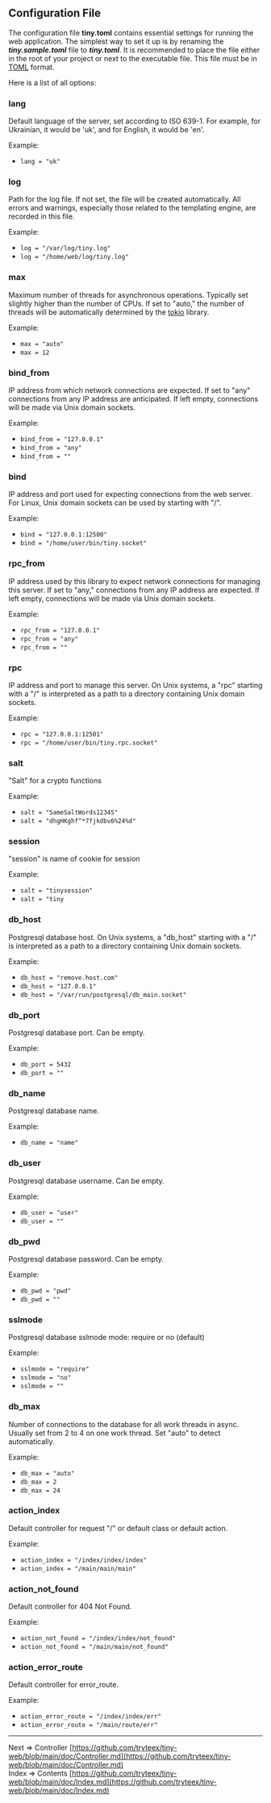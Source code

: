 ## Configuration File
The configuration file __tiny.toml__ contains essential settings for running the web application. The simplest way to set it up is by renaming the ___tiny.sample.toml___ file to ___tiny.toml___. It is recommended to place the file either in the root of your project or next to the executable file. This file must be in [TOML](https://toml.io/) format.

Here is a list of all options:

### lang
Default language of the server, set according to ISO 639-1. For example, for Ukrainian, it would be 'uk', and for English, it would be 'en'.

Example:
* `lang = "uk"`

### log
Path for the log file. If not set, the file will be created automatically. All errors and warnings, especially those related to the templating engine, are recorded in this file.

Example:
* `log = "/var/log/tiny.log"`
* `log = "/home/web/log/tiny.log"`

### max
Maximum number of threads for asynchronous operations. Typically set slightly higher than the number of CPUs. If set to "auto," the number of threads will be automatically determined by the [tokio](https://tokio.rs/) library.

Example:
* `max = "auto"`
* `max = 12`

### bind_from
IP address from which network connections are expected. If set to "any" connections from any IP address are anticipated. If left empty, connections will be made via Unix domain sockets.

Example:
* `bind_from = "127.0.0.1"`
* `bind_from = "any"`
* `bind_from = ""`

### bind
IP address and port used for expecting connections from the web server. For Linux, Unix domain sockets can be used by starting with "/". 

Example:
* `bind = "127.0.0.1:12500"`
* `bind = "/home/user/bin/tiny.socket"`

### rpc_from
IP address used by this library to expect network connections for managing this server. If set to "any," connections from any IP address are expected. If left empty, connections will be made via Unix domain sockets.

Example:
* `rpc_from = "127.0.0.1"`
* `rpc_from = "any"`
* `rpc_from = ""`

### rpc
IP address and port to manage this server. On Unix systems, a "rpc" starting with a "/" is interpreted as a path to a directory containing Unix domain sockets.

Example:
* `rpc = "127.0.0.1:12501"`
* `rpc = "/home/user/bin/tiny.rpc.socket"`

### salt
"Salt" for a crypto functions

Example:
* `salt = "SameSaltWords12345"`
* `salt = "dhgHKghf^*7fjkdbv6%24%d"`

### session
"session" is name of cookie for session

Example:
* `salt = "tinysession"`
* `salt = "tiny`

### db_host
Postgresql database host. On Unix systems, a "db_host" starting with a "/" is interpreted as a path to a directory containing Unix domain sockets.

Example:
* `db_host = "remove.host.com"`
* `db_host = "127.0.0.1"`
* `db_host = "/var/run/postgresql/db_main.socket"`

### db_port
Postgresql database port. Can be empty.

Example:
* `db_port = 5432`
* `db_port = ""`

### db_name
Postgresql database name.

Example:
* `db_name = "name"`

### db_user
Postgresql database username. Can be empty.

Example:
* `db_user = "user"`
* `db_user = ""`

### db_pwd
Postgresql database password. Can be empty.

Example:
* `db_pwd = "pwd"`
* `db_pwd = ""`

### sslmode
Postgresql database sslmode mode: require or no (default)

Example:
* `sslmode = "require"`
* `sslmode = "no"`
* `sslmode = ""`

### db_max
Number of connections to the database for all work threads in async. Usually set from 2 to 4 on one work thread. Set "auto" to detect automatically.

Example:
* `db_max = "auto"`
* `db_max = 2`
* `db_max = 24`

### action_index
Default controller for request "/" or default class or default action.

Example:
* `action_index = "/index/index/index"`
* `action_index = "/main/main/main"`

### action_not_found
Default controller for 404 Not Found.

Example:
* `action_not_found = "/index/index/not_found"`
* `action_not_found = "/main/main/not_found"`

### action_error_route
Default controller for error_route.

Example:
* `action_error_route = "/index/index/err"`
* `action_error_route = "/main/route/err"`

___
Next => Controller [https://github.com/tryteex/tiny-web/blob/main/doc/Controller.md](https://github.com/tryteex/tiny-web/blob/main/doc/Controller.md)  
Index => Contents [https://github.com/tryteex/tiny-web/blob/main/doc/Index.md](https://github.com/tryteex/tiny-web/blob/main/doc/Index.md)  
